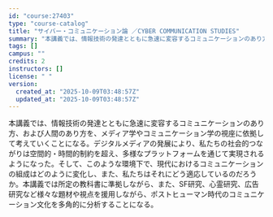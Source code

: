 ```yaml
---
id: "course:27403"
type: "course-catalog"
title: "サイバー・コミュニケーション論 ／CYBER COMMUNICATION STUDIES"
summary: "本講義では、情報技術の発達とともに急速に変容するコミュニケーションのあり方、および人間のあり方を、メディア学やコミュニケーション学の視座に依拠して考えていくことになる。デジタルメディアの発展により、私たちの社会的つながりは空間的・時間的制約…"
tags: []
campus: ""
credits: 2
instructors: []
license: " "
version:
  created_at: "2025-10-09T03:48:57Z"
  updated_at: "2025-10-09T03:48:57Z"
---
```


本講義では、情報技術の発達とともに急速に変容するコミュニケーションのあり方、および人間のあり方を、メディア学やコミュニケーション学の視座に依拠して考えていくことになる。デジタルメディアの発展により、私たちの社会的つながりは空間的・時間的制約を超え、多様なプラットフォームを通じて実現されるようになった。そして、このような環境下で、現代におけるコミュニケーションの組成はどのように変化し、また、私たちはそれにどう適応しているのだろうか。本講義では所定の教科書に準拠しながら、また、SF研究、心霊研究、広告研究など様々な題材や視点を援用しながら、ポストヒューマン時代のコミュニケーション文化を多角的に分析することになる。
